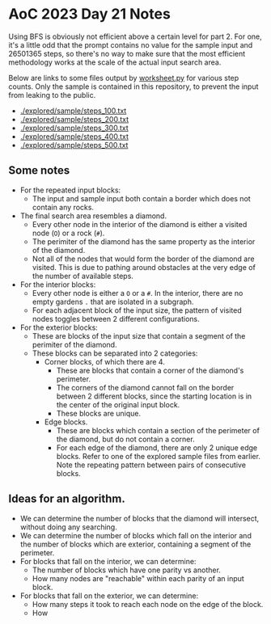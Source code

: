 # AoC 2023 Day 21 Notes

Using BFS is obviously not efficient above a certain level for part 2. For one, it's a little odd that the prompt contains no value for the sample input and 26501365 steps, so there's no way to make sure that the most efficient methodology works at the scale of the actual input search area.

Below are links to some files output by [worksheet.py](worksheet.py) for various step counts. Only the sample is contained in this repository, to prevent the input from leaking to the public.

- [./explored/sample/steps_100.txt](./explored/sample/steps_100.txt)
- [./explored/sample/steps_200.txt](./explored/sample/steps_200.txt)
- [./explored/sample/steps_300.txt](./explored/sample/steps_300.txt)
- [./explored/sample/steps_400.txt](./explored/sample/steps_400.txt)
- [./explored/sample/steps_500.txt](./explored/sample/steps_500.txt)

## Some notes

- For the repeated input blocks:
  - The input and sample input both contain a border which does not contain any rocks.
- The final search area resembles a diamond.
    - Every other node in the interior of the diamond is either a visited node (`O`) or a rock (`#`).
    - The perimiter of the diamond has the same property as the interior of the diamond.
    - Not all of the nodes that would form the border of the diamond are visited. This is due to pathing around obstacles at the very edge of the number of available steps.
- For the interior blocks:
  - Every other node is either a `O` or a `#`. In the interior, there are no empty gardens `.` that are isolated in a subgraph.
  - For each adjacent block of the input size, the pattern of visited nodes toggles between 2 different configurations.
- For the exterior blocks:
  - These are blocks of the input size that contain a segment of the perimiter of the diamond.
  - These blocks can be separated into 2 categories:
    - Corner blocks, of which there are 4.
      - These are blocks that contain a corner of the diamond's perimeter.
      - The corners of the diamond cannot fall on the border between 2 different blocks, since the starting location is in the center of the original input block.
      - These blocks are unique.
    - Edge blocks.
      - These are blocks which contain a section of the perimeter of the diamond, but do not contain a corner.
      - For each edge of the diamond, there are only 2 unique edge blocks. Refer to one of the explored sample files from earlier. Note the repeating pattern between pairs of consecutive blocks.

## Ideas for an algorithm.

- We can determine the number of blocks that the diamond will intersect, without doing any searching.
- We can determine the number of blocks which fall on the interior and the number of blocks which are exterior, containing a segment of the perimeter.
- For blocks that fall on the interior, we can determine:
  - The number of blocks which have one parity vs another.
  - How many nodes are "reachable" within each parity of an input block.
- For blocks that fall on the exterior, we can determine:
  - How many steps it took to reach each node on the edge of the block.
  - How 
